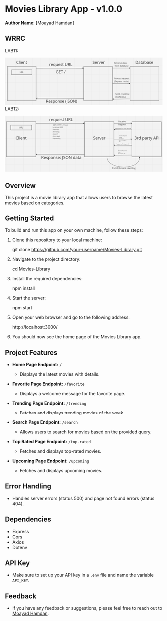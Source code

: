 # Movies Library App - v1.0.0

**Author Name**: [Moayad Hamdan]

## WRRC
LAB11:

![WRRC(LAB11) Image](WRRC(lab11).png)
LAB12:

![WRRC(LAB11) Image](WRRC(lab12).png)


## Overview
This project is a movie library app that allows users to browse the latest movies based on categories.

## Getting Started
To build and run this app on your own machine, follow these steps:

1. Clone this repository to your local machine:

    git clone https://github.com/your-username/Movies-Library.git

2. Navigate to the project directory:

    cd Movies-Library

3. Install the required dependencies:

    npm install

4. Start the server:

    npm start

5. Open your web browser and go to the following address:

    http://localhost:3000/
    
6. You should now see the home page of the Movies Library app.

## Project Features
- **Home Page Endpoint:** `/`
  - Displays the latest movies with details.
  
- **Favorite Page Endpoint:** `/favorite`
  - Displays a welcome message for the favorite page.
  
- **Trending Page Endpoint:** `/trending`
  - Fetches and displays trending movies of the week.
  
- **Search Page Endpoint:** `/search`
  - Allows users to search for movies based on the provided query.
  
- **Top Rated Page Endpoint:** `/top-rated`
  - Fetches and displays top-rated movies.
  
- **Upcoming Page Endpoint:** `/upcoming`
  - Fetches and displays upcoming movies.

## Error Handling
- Handles server errors (status 500) and page not found errors (status 404).

## Dependencies
- Express
- Cors
- Axios
- Dotenv

## API Key
- Make sure to set up your API key in a `.env` file and name the variable `API_KEY`.

## Feedback
- If you have any feedback or suggestions, please feel free to reach out to [Moayad Hamdan](https://github.com/Moayadhamdan).

